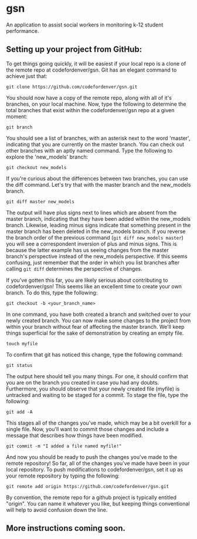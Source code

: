 # gsn
An application to assist social workers in monitoring k-12 student performance. 

## Setting up your project from GitHub:

To get things going quickly, it will be easiest if your local repo is a clone of the remote repo at codefordenver/gsn. Git has an elegant command to achieve just that:

```git
git clone https://github.com/codefordenver/gsn.git
```

You should now have a copy of the remote repo, along with all of it's branches, on your local machine. Now, type the following to determine the total branches that exist within the codefordenver/gsn repo at a given moment:

```git
git branch
```

You should see a list of branches, with an asterisk next to the word 'master', indicating that you are currently on the master branch. You can check out other branches with an aptly named command. Type the following to explore the 'new_models' branch:

```
git checkout new_models
```

If you're curious about the differences between two branches, you can use the diff command. Let's try that with the master branch and the new_models branch.

```git
git diff master new_models
```

The output will have plus signs next to lines which are absent from the master branch, indicating that they have been added within the new_models branch. Likewise, leading minus signs indicate that something present in the master branch has been deleted in the new_models branch. If you reverse the branch order of the previous command (`git diff new_models master`) you will see a correspondent inversion of plus and minus signs. This is because the latter example has us seeing changes from the master branch's perspective instead of the new_models perspective. If this seems confusing, just remember that the order in which you list branches after calling `git diff` determines the perspective of changes.

If you've gotten this far, you are likely serious about contributing to codefordenver/gsn! This seems like an excellent time to create your own branch. To do this, type the following:

```
git checkout -b <your_branch_name>
```

In one command, you have both created a branch and switched over to your newly created branch. You can now make some changes to the project from within your branch without fear of affecting the master branch. We'll keep things superficial for the sake of demonstration by creating an empty file.

```
touch myfile
```

To confirm that git has noticed this change, type the following command:

```
git status
```

The output here should tell you many things. For one, it should confirm that you are on the branch you created in case you had any doubts. Furthermore, you should observe that your newly created file (myfile) is untracked and waiting to be staged for a commit. To stage the file, type the following:

```
git add -A 
```

This stages all of the changes you've made, which may be a bit overkill for a single file. Now, you'll want to commit those changes and include a message that describes how things have been modified.

```
git commit -m "I added a file named myfile!"
```

And now you should be ready to push the changes you've made to the remote repository! So far, all of the changes you've made have been in your local repository. To push modifications to codefordenver/gsn, set it up as your remote repository by typing the following:

```
git remote add origin https://github.com/codefordenver/gsn.git
```

By convention, the remote repo for a github project is typically entitled "origin". You can name it whatever you like, but keeping things conventional will help to avoid confusion down the line. 

## More instructions coming soon. 

